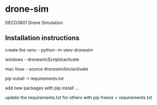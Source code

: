 # drone-sim
DECO3801 Drone Simulation

## Installation instructions
create the venv -
python -m venv dronesim

windows -
dronesim\Scripts\activate

mac linux -
source dronesim/bin/activate

pip install -r requirements.txt


add new packages with
pip install ...

update the requirements.txt for others with
pip freeze > requirements.txt



